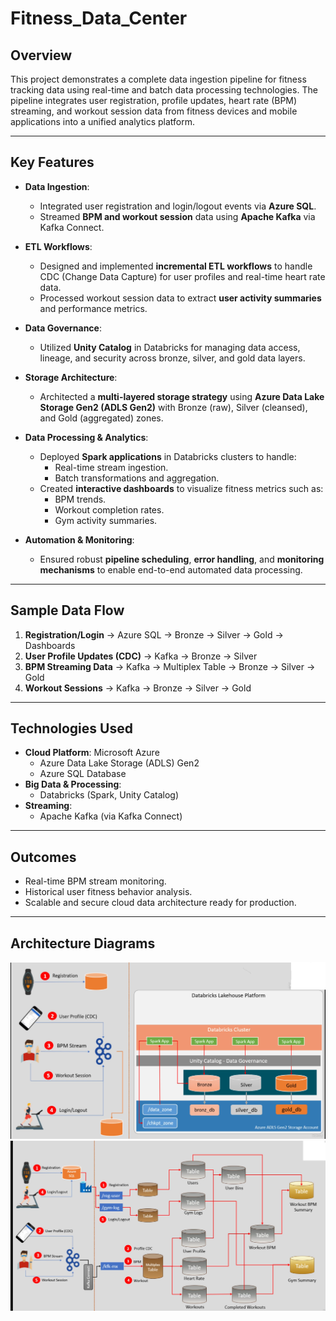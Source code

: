 # Fitness_Data_Center

##  Overview

This project demonstrates a complete data ingestion pipeline for fitness tracking data using real-time and batch data processing technologies. The pipeline integrates user registration, profile updates, heart rate (BPM) streaming, and workout session data from fitness devices and mobile applications into a unified analytics platform.

---

##  Key Features

- **Data Ingestion**:
  - Integrated user registration and login/logout events via **Azure SQL**.
  - Streamed **BPM and workout session** data using **Apache Kafka** via Kafka Connect.
  
- **ETL Workflows**:
  - Designed and implemented **incremental ETL workflows** to handle CDC (Change Data Capture) for user profiles and real-time heart rate data.
  - Processed workout session data to extract **user activity summaries** and performance metrics.

- **Data Governance**:
  - Utilized **Unity Catalog** in Databricks for managing data access, lineage, and security across bronze, silver, and gold data layers.

- **Storage Architecture**:
  - Architected a **multi-layered storage strategy** using **Azure Data Lake Storage Gen2 (ADLS Gen2)** with Bronze (raw), Silver (cleansed), and Gold (aggregated) zones.

- **Data Processing & Analytics**:
  - Deployed **Spark applications** in Databricks clusters to handle:
    - Real-time stream ingestion.
    - Batch transformations and aggregation.
  - Created **interactive dashboards** to visualize fitness metrics such as:
    - BPM trends.
    - Workout completion rates.
    - Gym activity summaries.

- **Automation & Monitoring**:
  - Ensured robust **pipeline scheduling**, **error handling**, and **monitoring mechanisms** to enable end-to-end automated data processing.

---

## Sample Data Flow

1. **Registration/Login** → Azure SQL → Bronze → Silver → Gold → Dashboards
2. **User Profile Updates (CDC)** → Kafka → Bronze → Silver
3. **BPM Streaming Data** → Kafka → Multiplex Table → Bronze → Silver → Gold
4. **Workout Sessions** → Kafka → Bronze → Silver → Gold

---

## Technologies Used

- **Cloud Platform**: Microsoft Azure
  - Azure Data Lake Storage (ADLS) Gen2
  - Azure SQL Database
- **Big Data & Processing**:
  - Databricks (Spark, Unity Catalog)
- **Streaming**:
  - Apache Kafka (via Kafka Connect)

---

## Outcomes

- Real-time BPM stream monitoring.
- Historical user fitness behavior analysis.
- Scalable and secure cloud data architecture ready for production.

---

## Architecture Diagrams

<img src="Picture/p1.png" alt="Databricks Lakehouse Pipeline" width="600"/>

<img src="Picture/p2.png" alt="Logical Table Mapping" width="600"/>
